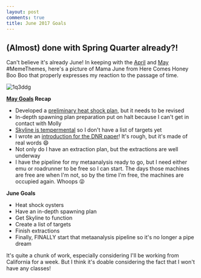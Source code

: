 ```yaml
---
layout: post
comments: true
title: June 2017 Goals
---
```


## (Almost) done with Spring Quarter already?!

Can't believe it's already June! In keeping with the [April](https://yaaminiv.github.io/April-Goals/) and [May](https://yaaminiv.github.io/May-Goals/) #MemeThemes, here's a picture of Mama June from Here Comes Honey Boo Boo that properly expresses my reaction to the passage of time.

![1q3ddg](https://cloud.githubusercontent.com/assets/22335838/26670105/3a4e5f74-4665-11e7-8bf7-f8e06ee7c077.jpg)

**[May Goals](https://yaaminiv.github.io/May-Goals/) Recap**
- Developed a [preliminary heat shock plan](https://yaaminiv.github.io/Heat-Shock-Practice/), but it needs to be revised
- In-depth spawning plan preparation put on halt because I can't get in contact with Molly
- [Skyline is tempermental](https://yaaminiv.github.io/Another-Skyline-Fail/) so I don't have a list of targets yet
- I wrote an [introduction for the DNR paper](https://docs.google.com/a/uw.edu/document/d/1giP16iXWPE7oDSNI7fyLV3p_1jqsXuuxlH7cJQAwhLM/edit?usp=drive_web)! It's rough, but it's made of real words :smile:
- Not only do I have an extraction plan, but the extractions are well underway
- I have the pipeline for my metaanalysis ready to go, but I need either emu or roadrunner to be free so I can start. The days those machines are free are when I'm not, so by the time I'm free, the machines are occupied again. Whoops :stuck_out_tongue_closed_eyes:

**June Goals**

- Heat shock oysters
- Have an in-depth spawning plan
- Get Skyline to function
- Create a list of targets
- Finish extractions
- Finally, FINALLY start that metaanalysis pipeline so it's no longer a pipe dream

It's quite a chunk of work, especially considering I'll be working from California for a week. But I think it's doable considering the fact that I won't have any classes!
